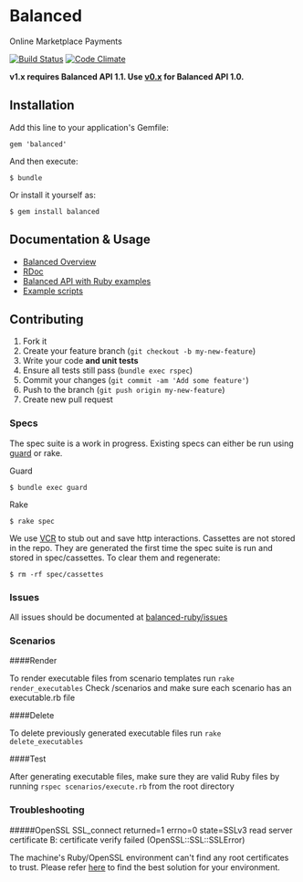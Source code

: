 # Balanced

Online Marketplace Payments

[![Build Status](https://secure.travis-ci.org/balanced/balanced-ruby.png)](http://travis-ci.org/balanced/balanced-ruby)
[![Code Climate](https://codeclimate.com/badge.png)](https://codeclimate.com/github/balanced/balanced-ruby)

**v1.x requires Balanced API 1.1. Use [v0.x](https://github.com/balanced/balanced-ruby/tree/rev0) for Balanced API 1.0.**



## Installation

Add this line to your application's Gemfile:

    gem 'balanced'

And then execute:

    $ bundle

Or install it yourself as:

    $ gem install balanced

## Documentation & Usage

* [Balanced Overview](https://docs.balancedpayments.com/?language=ruby)
* [RDoc](http://rubydoc.info/gems/balanced)
* [Balanced API with Ruby examples](https://docs.balancedpayments.com/api?language=ruby)
* [Example scripts](https://github.com/balanced/balanced-ruby/tree/master/examples)

## Contributing

1. Fork it
2. Create your feature branch (`git checkout -b my-new-feature`)
3. Write your code **and unit tests**
4. Ensure all tests still pass (`bundle exec rspec`)
5. Commit your changes (`git commit -am 'Add some feature'`)
6. Push to the branch (`git push origin my-new-feature`)
7. Create new pull request


### Specs

The spec suite is a work in progress.  Existing specs can either be run
using [guard](https://github.com/guard/guard) or rake.

Guard

    $ bundle exec guard

Rake

    $ rake spec

We use [VCR](https://www.relishapp.com/myronmarston/vcr/docs) to stub
out and save http interactions.  Cassettes are not stored in the repo.
They are generated the first time the spec suite is run and stored in
spec/cassettes.  To clear them and regenerate:

    $ rm -rf spec/cassettes


### Issues

All issues should be documented at
[balanced-ruby/issues](https://github.com/balanced/balanced-ruby/issues)


### Scenarios

####Render

To render executable files from scenario templates run `rake render_executables`
Check /scenarios and make sure each scenario has an executable.rb file

####Delete

To delete previously generated executable files run `rake delete_executables`

####Test

After generating executable files, make sure they are valid Ruby files by running
 `rspec scenarios/execute.rb` from the root directory

### Troubleshooting

#####OpenSSL
    SSL_connect returned=1 errno=0 state=SSLv3 read server certificate B: certificate verify failed (OpenSSL::SSL::SSLError)

The machine's Ruby/OpenSSL environment can't find any root certificates to trust. Please refer [here](http://www.google.com/search?q=SSL+connect+returned=1+errno=0+state=SSLv3) to find the best solution for your environment.
